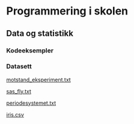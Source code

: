 # Programmering i skolen 

## Data og statistikk

### Kodeeksempler 

### Datasett
[motstand_eksperiment.txt](datasett/motstand_eksperiment.txt)

[sas_fly.txt](datasett/sas_fly.txt)

[periodesystemet.txt](datasett/periodesystemet.txt)

[iris.csv](datasett/iris.csv)
